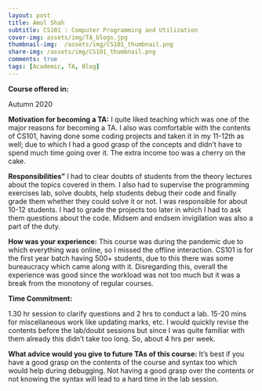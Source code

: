 ```yaml
---
layout: post
title: Amol Shah
subtitle: CS101 : Computer Programming and Utilization
cover-img: assets/img/TA_blogs.jpg
thumbnail-img:  /assets/img/CS101_thumbnail.png
share-img: /assets/img/CS101_thumbnail.png
comments: true
tags: [Academic, TA, Blog]
---
```


**Course offered in:**

Autumn 2020 <br>

**Motivation for becoming a TA:**
I quite liked teaching which was one of the major reasons for becoming a TA. I also was comfortable with the contents of CS101, having done some coding projects and taken it in my 11-12th as well; due to which I had a good grasp of the concepts and didn’t have to spend much time going over it. The extra income too was a cherry on the cake. 
 
**Responsibilities”**
I had to clear doubts of students from the theory lectures about the topics covered in them. I also had to supervise the programming exercises lab, solve doubts, help students debug their code and finally grade them whether they could solve it or not. I was responsible for about 10-12 students. I had to grade the projects too later in which I had to ask them questions about the code. Midsem and endsem invigilation was also a part of the duty. 

**How was your experience:**
This course was during the pandemic due to which everything was online, so I missed the offline interaction. CS101 is for the first year batch having 500+ students, due to this there was some bureaucracy which came along with it.  Disregarding this, overall the experience was good since the workload was not too much but it was a break from the monotony of regular courses. 

**Time Commitment:**

1.30 hr session to clarify questions and 2 hrs to conduct a lab. 15-20 mins for miscellaneous work like updating marks, etc.  I would quickly revise the contents before the lab/doubt sessions but since I was quite familiar with them already this didn’t take too long. So, about 4 hrs per week.

**What advice would you give to future TAs of this course:**
It’s best if you have a good grasp on the contents of the course and syntax too which would help during debugging. Not having a good grasp over the contents or not knowing the syntax will lead to a hard time in the lab session. 
